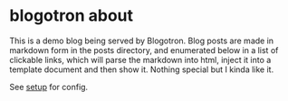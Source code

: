 # blogotron about

This is a demo blog being served by Blogotron. Blog posts are made in markdown form in the
posts directory, and enumerated below in a list of clickable links, which will parse the
markdown into html, inject it into a template document and then show it. Nothing special
but I kinda like it.

See [setup](./setup) for config.
